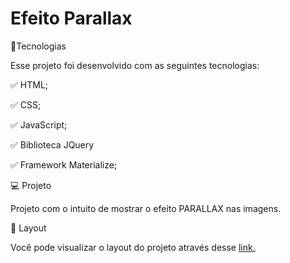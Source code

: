 # Efeito Parallax

🚀Tecnologias

Esse projeto foi desenvolvido com as seguintes tecnologias:

:white_check_mark: HTML;

:white_check_mark: CSS;

:white_check_mark: JavaScript;

:white_check_mark: Biblioteca JQuery

:white_check_mark: Framework Materialize;

💻 Projeto

Projeto com o intuito de mostrar o efeito PARALLAX nas imagens.

🔖 Layout

Você pode visualizar o layout do projeto através desse <a href='https://alex-filipe.github.io/effect-parallax/'>link.
